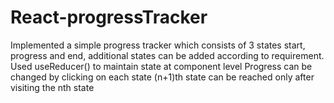 # React-progressTracker
Implemented a simple progress tracker which consists of 3 states start, progress and end, additional states can be added according to requirement.
Used useReducer() to maintain state at component level
Progress can be changed by clicking on each state 
(n+1)th state can be reached only after visiting the nth state
